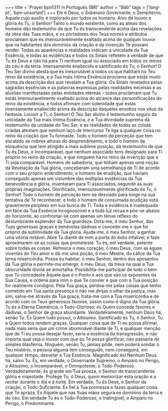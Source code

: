+++
title = 'Prayer bpn1311 in Português (BR)'
author = "Báb"
tags = ['lang-pt', 'bpn-unsorted']
+++
Ele é Deus, o Soberano Governante, o Sempiterno, Aquele cujo auxílio é implorado por todos os homens. Alvo de louvor e glória és Tu, ó Senhor! Tanto o mundo existente, como as almas dos homens dão testemunho de que Tu és transcendente acima das revelações da obra das Tuas mãos, e os portadores dos Teus nomes e atributos proclamam que és imensuravelmente exaltado acima de qualquer louvor que os habitantes dos domínios da criação e da invenção Te possam render. Todas as aparências e realidades indicam a unicidade da Tua Essência, e todas as evidências e todos os Sinais refletem a verdade de que Tu és Deus e não há para Ti nenhum igual ou associado em todos os reinos do céu e da terra.
Imensamente enaltecido e santificado és Tu, ó Senhor! O Teu Ser divino atesta que és inescrutável a todos os que habitam no Teu reino da existência, e a Tua mais íntima Essência proclama que estás muito acima da descrição dos que revelam a Tua glória.
Os Sinais revelados pelas sagradas essências e as palavras expressas pelas realidades excelsas e as alusões manifestadas pelas entidades etéreas – todos proclamam que Tu estás imensuravelmente exaltado acima do alcance das personificações do reino da existência, e todos afirmam com solenidade que estás imensamente enaltecido acima da descrição daqueles envoltos nos véus da fantasia.
Louvor a Ti, ó Senhor! O Teu Ser divino é testemunho seguro da unicidade da Tua mais íntima Essência, e a Tua divindade suprema dá testemunho da unidade do Teu Ser, e as realidades de todas as coisas criadas atestam que nenhum laço de intercurso Te liga a qualquer coisa no reino da criação que Tu formaste.
Todo o homem de perceção que tem escalado as nobres alturas do desprendimento, e todo o homem de eloquência que tem atingido a mais sublime posição, dá testemunho de que Tu és Deus, o Incomparável, que nenhum associado tens designado para Ti próprio no reino da criação, e que ninguém há no reino da invenção que a Ti seja comparável. Homens de sabedoria, que tinham apenas uma noção da Revelação da Tua glória, conceberam uma semelhança de Ti de acordo com o seu próprio entendimento, e homens de erudição, que haviam conseguido apenas um vislumbre das múltiplas evidências da Tua benevolência e glória, inventaram para Ti associados, segundo as suas próprias imaginações.
Glorificado, imensuravelmente glorificado és Tu, ó Senhor! Todo o homem de perceção tem-se desviado para longe na sua tentativa de Te reconhecer, e todo o homem de consumada erudição está gravemente perplexo em sua busca de Ti. Toda a evidência é inadequada em face da Tua Essência incognoscível e a toda luz recua e põe-se abaixo do horizonte, ao confrontar-se com apenas um ténue reflexo do deslumbrante esplendor da Tua grandeza.
Dota-me, ó meu Senhor, das Tuas generosas graças e benévolas dádivas e concede-me o que for próprio da sublimidade da Tua glória. Ajuda-me, ó meu Senhor, a ganhar uma vitória notável. Abre Tu diante de mim a porta do êxito infalível, e faze aproximarem-se as coisas que prometeste. Tu és, em verdade, potente sobre todas as coisas. Refresca o meu coração, ó meu Deus, com as águas viventes do Teu amor e dá-me uma poção, ó meu Mestre, do cálice da Tua terna misericórdia. Possa eu habitar, ó meu Senhor, dentro dos aposentos da Tua glória e permite-me emergir, ó meu Deus, da treva na qual a Tua obscuridade divina se amortalha. Possibilita-me participar de todo o bem que Tu concedeste Àquele que é o Ponto e aos que são os expoentes da Sua Causa, e ordena para mim o que Te convier e que com a Tua posição for realmente condigno. Pela Tua graça, perdoa-me pelas coisas que tenho cometido em Tua santa presença e não me dirijas o olhar da justiça, mas sim, salva-me através da Tua graça, trata-me com a Tua misericórdia e de acordo com os Teus generosos favores, assim como é digno da Tua glória.
Tu és a Eterna Clemência, o Todo-Glorioso; és Quem concede favores e dádivas, o Senhor de graça abundante. Verdadeiramente, nenhum Deus há, senão Tu. És Quem tudo possui, o Altíssimo.
Santificado és Tu, ó Senhor, Tu a Quem todos rendem graças. Qualquer coisa que de Ti eu possa afirmar, nada mais seria que um crime abominável diante de Ti, e qualquer menção que de Ti eu possa desejar fazer, seria a essência da transgressão, e não importa qual seja o louvor com que eu Te possa glorificar, não passaria de simples blasfémia. Ninguém, senão Tu, jamais pôde, nem poderá sondar o Teu mistério, e pessoa alguma tem conseguido, nem conseguirá, em qualquer tempo, desvelar a Tua Essência.
Magnificado és! Nenhum Deus há, salvo Tu. És, em verdade, o Governante Supremo, o Amparo no Perigo, o Altíssimo, o Incomparável, o Omnipotente, o Todo-Poderoso. Verdadeiramente, és grande em Tua proeza, o Senhor de transcendente glória e majestade.
Protege Tu, ó Deus, quem memorizar esta oração e a recitar durante o dia e à noite. Em verdade, Tu és Deus, o Senhor da criação, o Todo-Suficiente. És fiel à Tua promessa e fazes qualquer coisa que Te apraza. És Aquele que nas Suas mãos segura os domínios da terra e do céu. Em verdade Tu és o Todo-Poderoso, o Inatingível, o Amparo no Perigo, o Predominante.
